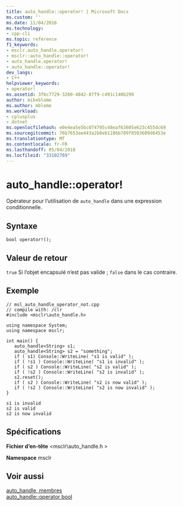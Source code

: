 ```yaml
---
title: auto_handle::operator! | Microsoft Docs
ms.custom: ''
ms.date: 11/04/2016
ms.technology:
- cpp-cli
ms.topic: reference
f1_keywords:
- msclr.auto_handle.operator!
- msclr::auto_handle::operator!
- auto_handle.operator!
- auto_handle::operator!
dev_langs:
- C++
helpviewer_keywords:
- operator!
ms.assetid: 3f6c7729-3260-4842-87f9-c491c140b299
author: mikeblome
ms.author: mblome
ms.workload:
- cplusplus
- dotnet
ms.openlocfilehash: e0e4ea5e5bc074795c48eaf63605e623c455dc69
ms.sourcegitcommit: 76b7653ae443a2b8eb1186b789f8503609d6453e
ms.translationtype: MT
ms.contentlocale: fr-FR
ms.lasthandoff: 05/04/2018
ms.locfileid: "33102769"
---
```

# <a name="autohandleoperator"></a>auto_handle::operator!
Opérateur pour l’utilisation de `auto_handle` dans une expression conditionnelle.  
  
## <a name="syntax"></a>Syntaxe  
  
```  
bool operator!();  
```  
  
## <a name="return-value"></a>Valeur de retour  
 `true` Si l’objet encapsulé n’est pas valide ; `false` dans le cas contraire.  
  
## <a name="example"></a>Exemple  
  
```  
// msl_auto_handle_operator_not.cpp  
// compile with: /clr  
#include <msclr\auto_handle.h>  
  
using namespace System;  
using namespace msclr;  
  
int main() {  
   auto_handle<String> s1;  
   auto_handle<String> s2 = "something";  
   if ( s1) Console::WriteLine( "s1 is valid" );  
   if ( !s1 ) Console::WriteLine( "s1 is invalid" );  
   if ( s2 ) Console::WriteLine( "s2 is valid" );  
   if ( !s2 ) Console::WriteLine( "s2 is invalid" );  
   s2.reset();  
   if ( s2 ) Console::WriteLine( "s2 is now valid" );  
   if ( !s2 ) Console::WriteLine( "s2 is now invalid" );  
}  
```  
  
```Output  
s1 is invalid  
s2 is valid  
s2 is now invalid  
```  
  
## <a name="requirements"></a>Spécifications  
 **Fichier d’en-tête** \<msclr\auto_handle.h >  
  
 **Namespace** msclr  
  
## <a name="see-also"></a>Voir aussi  
 [auto_handle, membres](../dotnet/auto-handle-members.md)   
 [auto_handle::operator bool](../dotnet/auto-handle-operator-bool.md)